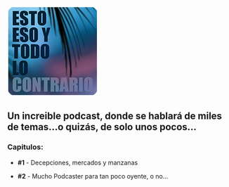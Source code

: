 ![Image](https://raw.githubusercontent.com/dabergar/dabergar.github.io/main/thumbnail.jpg)

## Un increible podcast, donde se hablará de miles de temas...o quizás, de solo unos pocos...



### Capitulos:

- **#1** - Decepciones, mercados y manzanas

- **#2** - Mucho Podcaster para tan poco oyente, o no...

